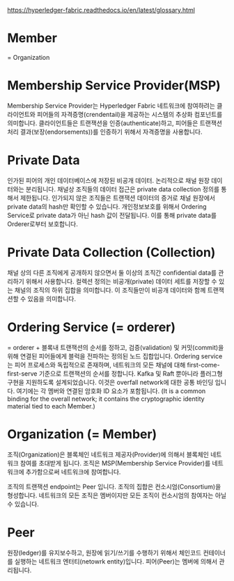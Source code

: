 https://hyperledger-fabric.readthedocs.io/en/latest/glossary.html

# Member
= Organization

# Membership Service Provider(MSP)
Membership Service Provider는 Hyperledger Fabric 네트워크에 참여하려는 클라이언트와 피어들의 자격증명(crendentail)을 제공하는 시스템의 추상화 컴포넌트를 의미합니다. 클라이언트들은 트랜잭션을 인증(authenticate)하고, 피어들은 트랜잭션 처리 결과(보장(endorsements))를 인증하기 위해서 자격증명을 사용합니다.

# Private Data
인가된 피어의 개인 데이터베이스에 저장된 비공개 데이터. 논리적으로 채널 원장 데이터와는 분리됩니다. 채널상 조직들의 데이터 접근은 private data collection 정의를 통해서 제한됩니다. 인가되지 않은 조직들은 트랜잭션 데이터의 증거로 채널 원장에서 private data의 hash만 확인할 수 있습니다. 개인정보보호를 위해서 Ordering Service로 private data가 아닌 hash 값이 전달됩니다. 이를 통해 private data를 Orderer로부터 보호합니다.

# Private Data Collection (Collection)
채널 상의 다른 조직에게 공개하지 않으면서 둘 이상의 조직간 confidential data를 관리하기 위해서 사용합니다. 컬렉션 정의는 비공개(private) 데이터 세트를 저장할 수 있는 채널의 조직의 하위 집합을 의미합니다. 이 조직들만이 비공개 데이터와 함께 트랜잭션할 수 있음을 의미합니다.

# Ordering Service (= orderer)
= orderer
+
블록내 트랜잭션의 순서를 정하고, 검증(validation) 및 커밋(commit)을 위해 연결된 피어들에게 블럭을 전파하는 정의된 노드 집합입니다. Ordering service는 피어 프로세스와 독립적으로 존재하며, 네트워크의 모든 채널에 대해 first-come-first-serve 기준으로 트랜잭션의 순서를 정합니다. Kafka 및 Raft 뿐아니라 플러그형 구현을 지원하도록 설계되었습니다. 이것은 overfall network에 대한 공통 바인딩 입니다. 여기에는 각 멤버와 연결된 암호화 ID 요소가 포함됩니다. (It is a common binding for the overall network; it contains the cryptographic identity material tied to each Member.)

# Organization (= Member)
조직(Organization)은 블록체인 네트워크 제공자(Provider)에 의해서 블록체인 네트워크 참여를 초대받게 됩니다. 조직은 MSP(Membership Service Provider)를 네트워크에 추가함으로써 네트워크에 참여합니다. 

조직의 트랜잭션 endpoint는 Peer 입니다. 조직의 집합은 컨소시엄(Consortium)을 형성합니다. 네트워크의 모든 조직은 멤버이지만 모든 조직이 컨소시엄의 참여자는 아닐 수 있습니다.

# Peer
원장(ledger)를 유지보수하고, 원장에 읽기/쓰기를 수행하기 위해서 체인코드 컨테이너를 실행하는 네트워크 엔터티(netowrk entity)입니다. 피어(Peer)는 멤버에 의해서 관리됩니다.